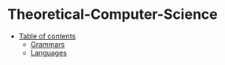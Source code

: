 # Theoretical-Computer-Science

- [Table of contents](#table-of-contents)
  * [Grammars](#grammars)
  * [Languages](#languages)


